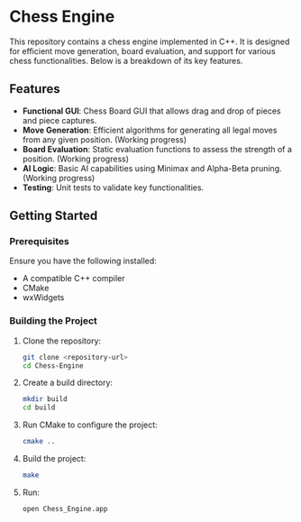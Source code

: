 # Chess Engine

This repository contains a chess engine implemented in C++. It is designed for efficient move generation, board evaluation, and support for various chess functionalities. Below is a breakdown of its key features.

## Features
- **Functional GUI**: Chess Board GUI that allows drag and drop of pieces and piece captures.
- **Move Generation**: Efficient algorithms for generating all legal moves from any given position. (Working progress)
- **Board Evaluation**: Static evaluation functions to assess the strength of a position. (Working progress)
- **AI Logic**: Basic AI capabilities using Minimax and Alpha-Beta pruning. (Working progress)
- **Testing**: Unit tests to validate key functionalities.

## Getting Started

### Prerequisites
Ensure you have the following installed:
- A compatible C++ compiler
- CMake
- wxWidgets

### Building the Project
1. Clone the repository:
   ```bash
   git clone <repository-url>
   cd Chess-Engine
2. Create a build directory:
   ```bash
   mkdir build
   cd build
3. Run CMake to configure the project:
   ```bash
   cmake ..
4. Build the project:
   ```bash
   make

4. Run:
   ```bash
   open Chess_Engine.app